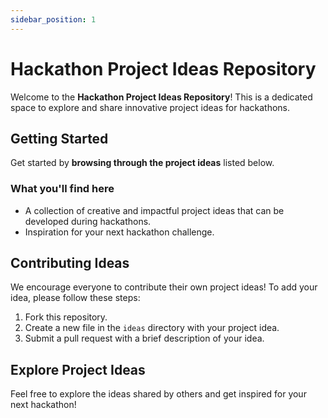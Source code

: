 ```yaml
---
sidebar_position: 1
---
```


# Hackathon Project Ideas Repository

Welcome to the **Hackathon Project Ideas Repository**! This is a dedicated space to explore and share innovative project ideas for hackathons.

## Getting Started

Get started by **browsing through the project ideas** listed below.

### What you'll find here

- A collection of creative and impactful project ideas that can be developed during hackathons.
- Inspiration for your next hackathon challenge.

## Contributing Ideas

We encourage everyone to contribute their own project ideas! To add your idea, please follow these steps:

1. Fork this repository.
2. Create a new file in the `ideas` directory with your project idea.
3. Submit a pull request with a brief description of your idea.

## Explore Project Ideas

Feel free to explore the ideas shared by others and get inspired for your next hackathon!
